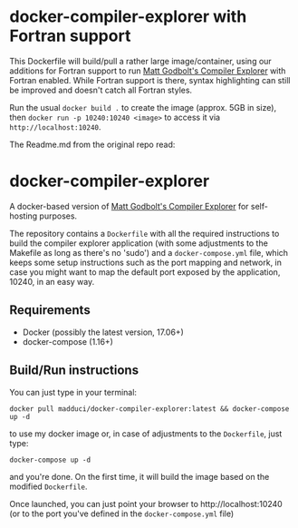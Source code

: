 # docker-compiler-explorer with Fortran support

This Dockerfile will build/pull a rather large image/container, using our additions for Fortran support to run [Matt Godbolt's Compiler Explorer](https://github.com/mattgodbolt/compiler-explorer) with Fortran enabled. While Fortran support is there, syntax highlighting can still be improved and doesn't catch all Fortran styles.

Run the usual `docker build .` to create the image (approx. 5GB in size), then `docker run -p 10240:10240 <image>` to access it via `http://localhost:10240`.

The Readme.md from the original repo read:

# docker-compiler-explorer

A docker-based version of [Matt Godbolt's Compiler Explorer](https://github.com/mattgodbolt/compiler-explorer) for self-hosting purposes.

The repository contains a `Dockerfile` with all the required instructions to build the compiler explorer application (with some adjustments to the Makefile as long as there's no 'sudo') and a `docker-compose.yml` file, which keeps some setup instructions such as the port mapping and network, in case you might want to map the default port exposed by the application, 10240, in an easy way.

## Requirements

* Docker (possibly the latest version, 17.06+)
* docker-compose (1.16+)

## Build/Run instructions

You can just type in your terminal:

`docker pull madduci/docker-compiler-explorer:latest && docker-compose up -d`

to use my docker image or, in case of adjustments to the `Dockerfile`, just type:

`docker-compose up -d` 

and you're done. On the first time, it will build the image based on the modified `Dockerfile`.

Once launched, you can just point your browser to http://localhost:10240 (or to the port you've defined in the `docker-compose.yml` file)
